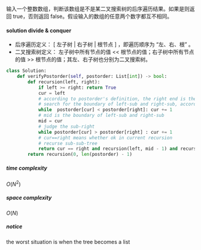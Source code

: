 输入一个整数数组，判断该数组是不是某二叉搜索树的后序遍历结果。如果是则返回 true，否则返回 false。假设输入的数组的任意两个数字都互不相同。

#### solution divide & conquer
- 后序遍历定义： [ 左子树 | 右子树 | 根节点 ] ，即遍历顺序为 “左、右、根” 。
- 二叉搜索树定义： 左子树中所有节点的值 << 根节点的值；右子树中所有节点的值 >> 根节点的值；其左、右子树也分别为二叉搜索树。


```python
class Solution:
    def verifyPostorder(self, postorder: List[int]) -> bool:
        def recursion(left, right):
            if left >= right: return True
            cur = left 
            # according to postorder's definition, the right end is the root
            # search for the boundary of left-sub and right-sub, according to the binary searching tree's definition
            while  postorder[cur] < postorder[right]: cur += 1
            # mid is the boundary of left-sub and right-sub
            mid = cur
            # judge the sub-right
            while postorder[cur] > postorder[right] : cur += 1
            # cur==right means whether ok in current recursion 
            # recurse sub-sub-tree
            return cur == right and recursion(left, mid - 1) and recursion(mid, right - 1)
        return recursion(0, len(postorder) - 1)

```

##### time complexity
$O(N^2)$

##### space complexity
$O(N)$

##### notice
the worst situation is when the tree becomes a list